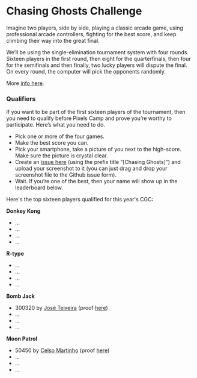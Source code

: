 # Chasing Ghosts Challenge

Imagine two players, side by side, playing a classic arcade game, using professional arcade controllers, fighting for the best score, and keep climbing their way into the great final.

We’ll be using the single-elimination tournament system with four rounds. Sixteen players in the first round, then eight for the quarterfinals, then four for the semifinals and then finally, two lucky players will dispute the final. On every round, the computer will pick the opponents randomly.

More [info here][1].

### Qualifiers

If you want to be part of the first sixteen players of the tournament, then you need to qualify before Pixels Camp and prove you’re worthy to participate. Here’s what you need to do.

 * Pick one or more of the four games.
 * Make the best score you can.
 * Pick your smartphone, take a picture of you next to the high-score. Make sure the picture is crystal clear.
 * Create an [issue here][2] (using the prefix title “[Chasing Ghosts]”) and upload your screenshot to it (you can just drag and drop your screenshot file to the Github issue form).
 * Wait. If you’re one of the best, then your name will show up in the leaderboard below.

Here's the top sixteen players qualified for this year's CGC:

**Donkey Kong**

 * ...
 * ...
 * ...
 * ...

**R-type**

 * ...
 * ...
 * ...
 * ...

**Bomb Jack**
 
 * 300320 by [José Teixeira](https://github.com/phoenity) (proof [here](https://github.com/PixelsCamp/challenges/issues/1))
 * ...
 * ...
 * ...

**Moon Patrol**

 * 50450 by [Celso Martinho](https://github.com/celso) (proof [here](https://github.com/PixelsCamp/challenges/issues/2))
 * ...
 * ...
 * ...

[1]: https://blog.pixels.camp/chasing-ghosts-challenge-83b679058bd3
[2]: https://github.com/PixelsCamp/challenges/issues/new?labels=Chasing+Ghosts
